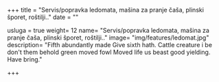 +++
title = "Servis/popravka ledomata, mašina za pranje čaša, plinski šporet, roštilji.."
date = ""

usluga = true
weight= 12
name= "Servis/popravka ledomata, mašina za pranje čaša, plinski šporet, roštilji.."
image= "img/features/ledomat.jpg"
description= "Fifth abundantly made Give sixth hath. Cattle creature i be don't them behold green moved fowl Moved life us beast good yielding. Have bring."

+++